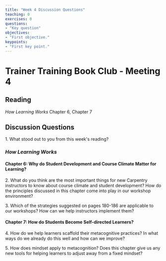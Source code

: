 ```yaml
---	
title: "Week 4 Discussion Questions"	
teaching: 0	
exercises: 0	
questions:	
- "Key question"	
objectives:	
- "First objective."	
keypoints:	
- "First key point."	
---
```


# Trainer Training Book Club - Meeting 4
## Reading
_How Learning Works_ Chapter 6, Chapter 7

## Discussion Questions

1\. What stood out to you from this week's reading?

### _How Learning Works_
#### Chapter 6: Why do Student Development and Course Climate Matter for Learning?
2\. What do you think are the most important things for new Carpentry instructors to know about course climate and student development? How do the principles discussed in this chapter come into play in our workshop environment?

3\. Which of the strategies suggested on pages 180-186 are applicable to our workshops? How can we help instructors implement them?

#### Chapter 7: How do Students Become Self-directed Learners?

4\. How do we help learners scaffold their metacognitive practices? In what ways do we already do this well and how can we improve? 

5\. How does mindset apply to metacognition? Does this chapter give us any new tools for helping learners to adjust away from a fixed mindset?
